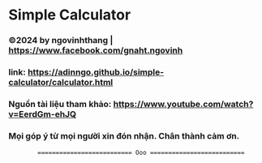 # Simple Calculator
### ©2024 by ngovinhthang | https://www.facebook.com/gnaht.ngovinh


### link: https://adinngo.github.io/simple-calculator/calculator.html
### Nguồn tài liệu tham khảo: https://www.youtube.com/watch?v=EerdGm-ehJQ
### Mọi góp ý từ mọi người xin đón nhận. Chân thành cảm ơn.
  
            ========================== Ooo ==========================